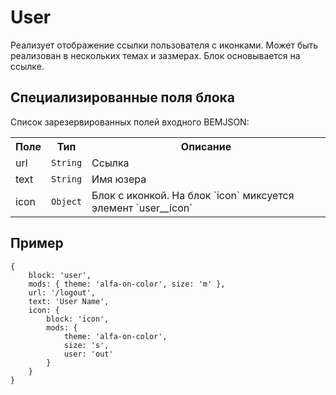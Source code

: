 # User

Реализует отображение ссылки пользователя с иконками. Может быть реализован в нескольких темах и зазмерах.
Блок основывается на ссылке.

## Специализированные поля блока

Список зарезервированных полей входного BEMJSON:

<table>
    <tr>
        <th>Поле</th>
        <th>Тип</th>
        <th>Описание</th>
    </tr>
    <tr>
        <td>url</td>
        <td>
            <code>String</code>
        </td>
        <td>Ссылка</td>
    </tr>
    <tr>
        <td>text</td>
        <td>
            <code>String</code>
        </td>
        <td>Имя юзера</td>
    </tr>
    <tr>
        <td>icon</td>
        <td>
            <code>Object</code>
        </td>
        <td>Блок с иконкой. На блок `icon` миксуется элемент `user__icon`</td>
    </tr>
</table>

## Пример

```
{
    block: 'user',
    mods: { theme: 'alfa-on-color', size: 'm' },
    url: '/logout',
    text: 'User Name',
    icon: {
        block: 'icon',
        mods: {
            theme: 'alfa-on-color',
            size: 's',
            user: 'out'
        }
    }
}
```
